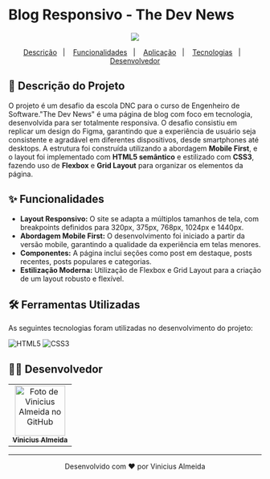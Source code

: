 # Blog Responsivo - The Dev News

<p align="center">
<img src="https://img.shields.io/badge/Status-Concluído-brightgreen">
</p>

<p align="center">
  <a href="#-descrição-do-projeto">Descrição</a>&nbsp;&nbsp;&nbsp;|&nbsp;&nbsp;&nbsp;
  <a href="#-funcionalidades">Funcionalidades</a>&nbsp;&nbsp;&nbsp;|&nbsp;&nbsp;&nbsp;
  <a href="#-aplicação">Aplicação</a>&nbsp;&nbsp;&nbsp;|&nbsp;&nbsp;&nbsp;
  <a href="#-ferramentas-utilizadas">Tecnologias</a>&nbsp;&nbsp;&nbsp;|&nbsp;&nbsp;&nbsp;
  <a href="#-desenvolvedor">Desenvolvedor</a>
</p>

## 📖 Descrição do Projeto
O projeto é um desafio da escola DNC para o curso de Engenheiro de Software."The Dev News" é uma página de blog com foco em tecnologia, desenvolvida para ser totalmente responsiva. O desafio consistiu em replicar um design do Figma, garantindo que a experiência de usuário seja consistente e agradável em diferentes dispositivos, desde smartphones até desktops. A estrutura foi construída utilizando a abordagem **Mobile First**, e o layout foi implementado com **HTML5 semântico** e estilizado com **CSS3**, fazendo uso de **Flexbox** e **Grid Layout** para organizar os elementos da página.

## ✨ Funcionalidades
- **Layout Responsivo:** O site se adapta a múltiplos tamanhos de tela, com breakpoints definidos para 320px, 375px, 768px, 1024px e 1440px.
- **Abordagem Mobile First:** O desenvolvimento foi iniciado a partir da versão mobile, garantindo a qualidade da experiência em telas menores.
- **Componentes:** A página inclui seções como post em destaque, posts recentes, posts populares e categorias.
- **Estilização Moderna:** Utilização de Flexbox e Grid Layout para a criação de um layout robusto e flexível.
  

## 🛠️ Ferramentas Utilizadas
As seguintes tecnologias foram utilizadas no desenvolvimento do projeto:

![HTML5](https://img.shields.io/badge/HTML5-E34F26?style=for-the-badge&logo=html5&logoColor=white)
![CSS3](https://img.shields.io/badge/CSS3-1572B6?style=for-the-badge&logo=css3&logoColor=white)

## 👨‍💻 Desenvolvedor
<table>
  <tr>
    <td align="center">
      <a href="https://github.com/Vinicius-Almeeida">
        <img src="https://avatars.githubusercontent.com/u/109325985?v=4" width="100px;" alt="Foto de Vinicius Almeida no GitHub"/><br>
        <sub>
          <b>Vinicius Almeida</b>
        </sub>
      </a>
    </td>
  </tr>
</table>

---
<p align="center">
  Desenvolvido com ❤️ por Vinicius Almeida
</p>
